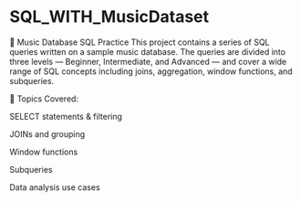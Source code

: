 # SQL_WITH_MusicDataset
🎵 Music Database SQL Practice
This project contains a series of SQL queries written on a sample music database. The queries are divided into three levels — Beginner, Intermediate, and Advanced — and cover a wide range of SQL concepts including joins, aggregation, window functions, and subqueries.

📌 Topics Covered:

SELECT statements & filtering

JOINs and grouping

Window functions

Subqueries

Data analysis use cases
